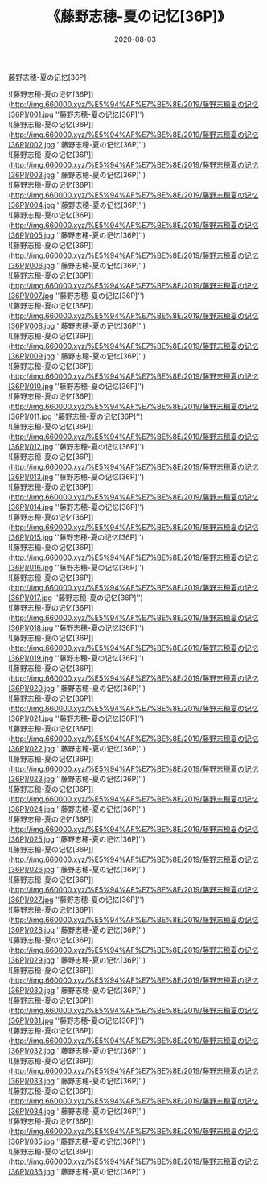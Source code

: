 ﻿---
layout: post
title:  《藤野志穂-夏の记忆[36P]》
date:   2020-08-03
img: http://img.660000.xyz/%E5%94%AF%E7%BE%8E/2019/藤野志穂夏の记忆[36P]/000.jpg
categories: [美女, 清纯, 唯美]
---

藤野志穂-夏の记忆[36P]

![藤野志穂-夏の记忆[36P]](http://img.660000.xyz/%E5%94%AF%E7%BE%8E/2019/藤野志穂夏の记忆[36P]/001.jpg ''藤野志穂-夏の记忆[36P]'') <br>
![藤野志穂-夏の记忆[36P]](http://img.660000.xyz/%E5%94%AF%E7%BE%8E/2019/藤野志穂夏の记忆[36P]/002.jpg ''藤野志穂-夏の记忆[36P]'') <br>
![藤野志穂-夏の记忆[36P]](http://img.660000.xyz/%E5%94%AF%E7%BE%8E/2019/藤野志穂夏の记忆[36P]/003.jpg ''藤野志穂-夏の记忆[36P]'') <br>
![藤野志穂-夏の记忆[36P]](http://img.660000.xyz/%E5%94%AF%E7%BE%8E/2019/藤野志穂夏の记忆[36P]/004.jpg ''藤野志穂-夏の记忆[36P]'') <br>
![藤野志穂-夏の记忆[36P]](http://img.660000.xyz/%E5%94%AF%E7%BE%8E/2019/藤野志穂夏の记忆[36P]/005.jpg ''藤野志穂-夏の记忆[36P]'') <br>
![藤野志穂-夏の记忆[36P]](http://img.660000.xyz/%E5%94%AF%E7%BE%8E/2019/藤野志穂夏の记忆[36P]/006.jpg ''藤野志穂-夏の记忆[36P]'') <br>
![藤野志穂-夏の记忆[36P]](http://img.660000.xyz/%E5%94%AF%E7%BE%8E/2019/藤野志穂夏の记忆[36P]/007.jpg ''藤野志穂-夏の记忆[36P]'') <br>
![藤野志穂-夏の记忆[36P]](http://img.660000.xyz/%E5%94%AF%E7%BE%8E/2019/藤野志穂夏の记忆[36P]/008.jpg ''藤野志穂-夏の记忆[36P]'') <br>
![藤野志穂-夏の记忆[36P]](http://img.660000.xyz/%E5%94%AF%E7%BE%8E/2019/藤野志穂夏の记忆[36P]/009.jpg ''藤野志穂-夏の记忆[36P]'') <br>
![藤野志穂-夏の记忆[36P]](http://img.660000.xyz/%E5%94%AF%E7%BE%8E/2019/藤野志穂夏の记忆[36P]/010.jpg ''藤野志穂-夏の记忆[36P]'') <br>
![藤野志穂-夏の记忆[36P]](http://img.660000.xyz/%E5%94%AF%E7%BE%8E/2019/藤野志穂夏の记忆[36P]/011.jpg ''藤野志穂-夏の记忆[36P]'') <br>
![藤野志穂-夏の记忆[36P]](http://img.660000.xyz/%E5%94%AF%E7%BE%8E/2019/藤野志穂夏の记忆[36P]/012.jpg ''藤野志穂-夏の记忆[36P]'') <br>
![藤野志穂-夏の记忆[36P]](http://img.660000.xyz/%E5%94%AF%E7%BE%8E/2019/藤野志穂夏の记忆[36P]/013.jpg ''藤野志穂-夏の记忆[36P]'') <br>
![藤野志穂-夏の记忆[36P]](http://img.660000.xyz/%E5%94%AF%E7%BE%8E/2019/藤野志穂夏の记忆[36P]/014.jpg ''藤野志穂-夏の记忆[36P]'') <br>
![藤野志穂-夏の记忆[36P]](http://img.660000.xyz/%E5%94%AF%E7%BE%8E/2019/藤野志穂夏の记忆[36P]/015.jpg ''藤野志穂-夏の记忆[36P]'') <br>
![藤野志穂-夏の记忆[36P]](http://img.660000.xyz/%E5%94%AF%E7%BE%8E/2019/藤野志穂夏の记忆[36P]/016.jpg ''藤野志穂-夏の记忆[36P]'') <br>
![藤野志穂-夏の记忆[36P]](http://img.660000.xyz/%E5%94%AF%E7%BE%8E/2019/藤野志穂夏の记忆[36P]/017.jpg ''藤野志穂-夏の记忆[36P]'') <br>
![藤野志穂-夏の记忆[36P]](http://img.660000.xyz/%E5%94%AF%E7%BE%8E/2019/藤野志穂夏の记忆[36P]/018.jpg ''藤野志穂-夏の记忆[36P]'') <br>
![藤野志穂-夏の记忆[36P]](http://img.660000.xyz/%E5%94%AF%E7%BE%8E/2019/藤野志穂夏の记忆[36P]/019.jpg ''藤野志穂-夏の记忆[36P]'') <br>
![藤野志穂-夏の记忆[36P]](http://img.660000.xyz/%E5%94%AF%E7%BE%8E/2019/藤野志穂夏の记忆[36P]/020.jpg ''藤野志穂-夏の记忆[36P]'') <br>
![藤野志穂-夏の记忆[36P]](http://img.660000.xyz/%E5%94%AF%E7%BE%8E/2019/藤野志穂夏の记忆[36P]/021.jpg ''藤野志穂-夏の记忆[36P]'') <br>
![藤野志穂-夏の记忆[36P]](http://img.660000.xyz/%E5%94%AF%E7%BE%8E/2019/藤野志穂夏の记忆[36P]/022.jpg ''藤野志穂-夏の记忆[36P]'') <br>
![藤野志穂-夏の记忆[36P]](http://img.660000.xyz/%E5%94%AF%E7%BE%8E/2019/藤野志穂夏の记忆[36P]/023.jpg ''藤野志穂-夏の记忆[36P]'') <br>
![藤野志穂-夏の记忆[36P]](http://img.660000.xyz/%E5%94%AF%E7%BE%8E/2019/藤野志穂夏の记忆[36P]/024.jpg ''藤野志穂-夏の记忆[36P]'') <br>
![藤野志穂-夏の记忆[36P]](http://img.660000.xyz/%E5%94%AF%E7%BE%8E/2019/藤野志穂夏の记忆[36P]/025.jpg ''藤野志穂-夏の记忆[36P]'') <br>
![藤野志穂-夏の记忆[36P]](http://img.660000.xyz/%E5%94%AF%E7%BE%8E/2019/藤野志穂夏の记忆[36P]/026.jpg ''藤野志穂-夏の记忆[36P]'') <br>
![藤野志穂-夏の记忆[36P]](http://img.660000.xyz/%E5%94%AF%E7%BE%8E/2019/藤野志穂夏の记忆[36P]/027.jpg ''藤野志穂-夏の记忆[36P]'') <br>
![藤野志穂-夏の记忆[36P]](http://img.660000.xyz/%E5%94%AF%E7%BE%8E/2019/藤野志穂夏の记忆[36P]/028.jpg ''藤野志穂-夏の记忆[36P]'') <br>
![藤野志穂-夏の记忆[36P]](http://img.660000.xyz/%E5%94%AF%E7%BE%8E/2019/藤野志穂夏の记忆[36P]/029.jpg ''藤野志穂-夏の记忆[36P]'') <br>
![藤野志穂-夏の记忆[36P]](http://img.660000.xyz/%E5%94%AF%E7%BE%8E/2019/藤野志穂夏の记忆[36P]/030.jpg ''藤野志穂-夏の记忆[36P]'') <br>
![藤野志穂-夏の记忆[36P]](http://img.660000.xyz/%E5%94%AF%E7%BE%8E/2019/藤野志穂夏の记忆[36P]/031.jpg ''藤野志穂-夏の记忆[36P]'') <br>
![藤野志穂-夏の记忆[36P]](http://img.660000.xyz/%E5%94%AF%E7%BE%8E/2019/藤野志穂夏の记忆[36P]/032.jpg ''藤野志穂-夏の记忆[36P]'') <br>
![藤野志穂-夏の记忆[36P]](http://img.660000.xyz/%E5%94%AF%E7%BE%8E/2019/藤野志穂夏の记忆[36P]/033.jpg ''藤野志穂-夏の记忆[36P]'') <br>
![藤野志穂-夏の记忆[36P]](http://img.660000.xyz/%E5%94%AF%E7%BE%8E/2019/藤野志穂夏の记忆[36P]/034.jpg ''藤野志穂-夏の记忆[36P]'') <br>
![藤野志穂-夏の记忆[36P]](http://img.660000.xyz/%E5%94%AF%E7%BE%8E/2019/藤野志穂夏の记忆[36P]/035.jpg ''藤野志穂-夏の记忆[36P]'') <br>
![藤野志穂-夏の记忆[36P]](http://img.660000.xyz/%E5%94%AF%E7%BE%8E/2019/藤野志穂夏の记忆[36P]/036.jpg ''藤野志穂-夏の记忆[36P]'') <br>
